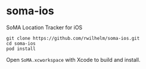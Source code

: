 # soma-ios
SoMA Location Tracker for iOS

```
git clone https://github.com/rwilhelm/soma-ios.git
cd soma-ios
pod install
```

Open `SoMA.xcworkspace` with Xcode to build and install.
